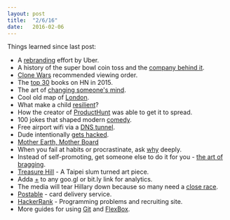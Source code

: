 ```yaml
---
layout: post
title:  "2/6/16"
date:   2016-02-06
---
```

Things learned since last post:

* A [rebranding](http://www.wired.com/2016/02/the-inside-story-behind-ubers-colorful-redesign/?utm_source=nextdraft&utm_medium=email#slide-4) effort by Uber.
* A history of the super bowl coin toss and the [company behind it](http://www.bloomberg.com/features/2016-super-bowl-coin-toss/?utm_source=nextdraft&utm_medium=email).
* [Clone Wars](https://www.reddit.com/r/StarWars/comments/3qiq9p/so_i_went_through_the_clone_wars_episodes_and/) recommended viewing order.
* The [top 30](http://ramiro.org/vis/hn-most-linked-books/) books on HN in 2015.
* The art of [changing someone's mind](https://www.washingtonpost.com/news/wonk/wp/2016/02/10/how-to-change-someones-mind-according-to-science/?utm_source=nextdraft&utm_medium=email).
* Cool old map of [London](http://mappinglondon.co.uk/2013/victorian-london-in-incredible-detail/?utm_source=hackernewsletter&utm_medium=email&utm_term=fun).
* What make a child [resilient](http://www.newyorker.com/science/maria-konnikova/the-secret-formula-for-resilience?utm_source=nextdraft&utm_medium=email)?
* How the creator of [ProductHunt](https://m.signalvnoise.com/now-that-i-ve-created-something-how-do-i-spread-it-edcedddb260d#.x6m7xu700) was able to get it to spread.
* 100 jokes that shaped modern [comedy](http://www.vulture.com/2016/01/100-jokes-shaped-modern-comedy-c-v-r.html).
* Free airport wifi via a [DNS tunnel](https://thehackerblog.com/dns-and-icmp-tunneling/index.html).
* Dude intentionally [gets hacked](http://fusion.net/video/271750/real-future-episode-8-hack-attack/?utm_source=nextdraft&utm_medium=email).
* [Mother Earth, Mother Board](http://www.wired.com/1996/12/ffglass/?src=longreads)
* When you fail at habits or procrastinate, ask [why](https://medium.com/swlh/the-i-don-t-feel-like-it-fallacy-75cc47dfd3#.tti3iqc4g) deeply.
* Instead of self-promoting, get someone else to do it for you - [the art of bragging](http://www.theatlantic.com/magazine/archive/2016/05/how-to-boast-on-the-sly/476373/?utm_source=nextdraft&utm_medium=email).
* [Treasure Hill](https://howwegettonext.com/the-city-of-the-future-looks-like-a-former-military-bunker-in-taipei-4db6dc0bf412#.ko9vnm2a5) - A Taipei slum turned art piece.
* Adda [+](https://news.ycombinator.com/item?id=11506941) to any goo.gl or bit.ly link for analytics.
* The media will tear Hillary down because so many need a [close race](http://www.vox.com/2016/5/5/11589262/2016-general-election-is-going-to-suck?utm_source=nextdraft&utm_medium=email).
* [Postable](https://www.postable.com/) - card delivery service.
* [HackerRank](https://www.producthunt.com/tech/hackerrank-jobs) - Programming problems and recruiting site.
* More guides for using [Git](http://www.alexkras.com/19-git-tips-for-everyday-use/?utm_source=hackernewsletter&utm_medium=email&utm_term=code) and [FlexBox](http://www.flexboxpatterns.com/home).